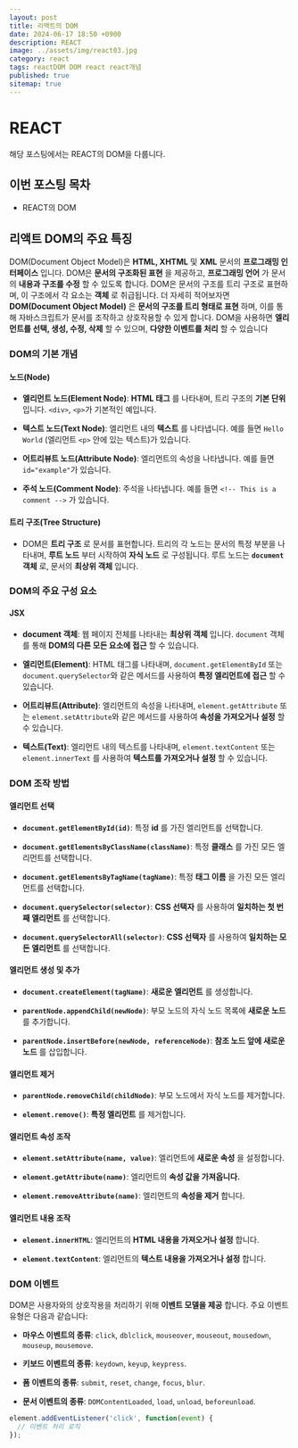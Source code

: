 ```yaml
---
layout: post
title: 리액트의 DOM
date: 2024-06-17 18:50 +0900
description: REACT
image: ../assets/img/react03.jpg
category: react
tags: reactDOM DOM react react개념
published: true
sitemap: true
---
```


# REACT
해당 포스팅에서는 REACT의 DOM을 다룹니다.  <br />


## __이번 포스팅 목차__
* REACT의 DOM <br/>

## __리액트 DOM의 주요 특징__<br/>
DOM(Document Object Model)은 __HTML, XHTML__ 및 __XML__ 문서의 __프로그래밍 인터페이스__ 입니다. DOM은 __문서의 구조화된 표현__ 을 제공하고, __프로그래밍 언어__ 가 문서의 __내용과 구조를 수정__ 할 수 있도록 합니다. DOM은 문서의 구조를 트리 구조로 표현하며, 이 구조에서 각 요소는 __객체__ 로 취급됩니다. 더 자세히 적어보자면 __DOM(Document Object Model)__ 은 __문서의 구조를 트리 형태로 표현__ 하며, 이를 통해 자바스크립트가 문서를 조작하고 상호작용할 수 있게 합니다. DOM을 사용하면 __엘리먼트를 선택, 생성, 수정, 삭제__ 할 수 있으며, __다양한 이벤트를 처리__ 할 수 있습니다

### __DOM의 기본 개념__

#### __노드(Node)__

* __엘리먼트 노드(Element Node)__: __HTML 태그__ 를 나타내며, 트리 구조의 __기본 단위__ 입니다. `<div>`, `<p>`가 기본적인 예입니다.

* __텍스트 노드(Text Node)__: 엘리먼트 내의 __텍스트__ 를 나타냅니다. 예를 들면 `Hello World` (엘리먼트 `<p>` 안에 있는 텍스트)가 있습니다.

* __어트리뷰트 노드(Attribute Node)__: 엘리먼트의 속성을 나타냅니다. 예를 들면 `id="example"`가 있습니다.

* __주석 노드(Comment Node)__: 주석을 나타냅니다. 예를 들면  `<!-- This is a comment -->`  가 있습니다.

#### __트리 구조(Tree Structure)__

* DOM은 __트리 구조__ 로 문서를 표현합니다. 트리의 각 노드는 문서의 특정 부분을 나타내며, __루트 노드__ 부터 시작하여 __자식 노드__ 로 구성됩니다. 루트 노드는 __`document` 객체__ 로, 문서의 __최상위 객체__ 입니다.

### __DOM의 주요 구성 요소__

#### __JSX__

* __document 객체__: 웹 페이지 전체를 나타내는 __최상위 객체__ 입니다. `document` 객체를 통해 __DOM의 다른 모든 요소에 접근__ 할 수 있습니다.

* __엘리먼트(Element)__: HTML 태그를 나타내며, `document.getElementById` 또는 `document.querySelector`와 같은 메서드를 사용하여 __특정 엘리먼트에 접근__ 할 수 있습니다.

* __어트리뷰트(Attribute)__: 엘리먼트의 속성을 나타내며, `element.getAttribute` 또는 `element.setAttribute`와 같은 메서드를 사용하여 __속성을 가져오거나 설정__ 할 수 있습니다.

* __텍스트(Text)__: 엘리먼트 내의 텍스트를 나타내며, `element.textContent` 또는 `element.innerText` 를 사용하여 __텍스트를 가져오거나 설정__ 할 수 있습니다.

### __DOM 조작 방법__

#### __엘리먼트 선택__

* __`document.getElementById(id)`__: 특정 __id__ 를 가진 엘리먼트를 선택합니다.

* __`document.getElementsByClassName(className)`__: 특정 __클래스__ 를 가진 모든 엘리먼트를 선택합니다.

* __`document.getElementsByTagName(tagName)`__: 특정 __태그 이름__ 을 가진 모든 엘리먼트를 선택합니다.

* __`document.querySelector(selector)`__: __CSS 선택자__ 를 사용하여 __일치하는 첫 번째 엘리먼트__ 를 선택합니다.

* __`document.querySelectorAll(selector)`__: __CSS 선택자__ 를 사용하여 __일치하는 모든 엘리먼트__ 를 선택합니다.

#### __엘리먼트 생성 및 추가__

* __`document.createElement(tagName)`__: __새로운 엘리먼트__ 를 생성합니다.

* __`parentNode.appendChild(newNode)`__: 부모 노드의 자식 노드 목록에 __새로운 노드__ 를 추가합니다.

* __`parentNode.insertBefore(newNode, referenceNode)`__: __참조 노드 앞에 새로운 노드__ 를 삽입합니다.

#### __엘리먼트 제거__

* __`parentNode.removeChild(childNode)`__: 부모 노드에서 자식 노드를 제거합니다.

* __`element.remove()`__: __특정 엘리먼트__ 를 제거합니다.

#### __엘리먼트 속성 조작__

* __`element.setAttribute(name, value)`__: 엘리먼트에 __새로운 속성__ 을 설정합니다.

* __`element.getAttribute(name)`__: 엘리먼트의 __속성 값을 가져옵니다.__

* __`element.removeAttribute(name)`__: 엘리먼트의 __속성을 제거__ 합니다.

#### __엘리먼트 내용 조작__

* __`element.innerHTML`__: 엘리먼트의 __HTML 내용을 가져오거나 설정__ 합니다.

* __`element.textContent`__: 엘리먼트의 __텍스트 내용을 가져오거나 설정__ 합니다.

### __DOM 이벤트__
DOM은 사용자와의 상호작용을 처리하기 위해 __이벤트 모델을 제공__ 합니다. 주요 이벤트 유형은 다음과 같습니다:

* __마우스 이벤트의 종류__: `click`, `dblclick`, `mouseover`, `mouseout`, `mousedown`, `mouseup`, `mousemove`.

* __키보드 이벤트의 종류__: `keydown`, `keyup`, `keypress`.

* __폼 이벤트의 종류__: `submit`, `reset`, `change`, `focus`, `blur`.

* __문서 이벤트의 종류__: `DOMContentLoaded`, `load`, `unload`, `beforeunload`.

```javascript
element.addEventListener('click', function(event) {
  // 이벤트 처리 로직
});
```